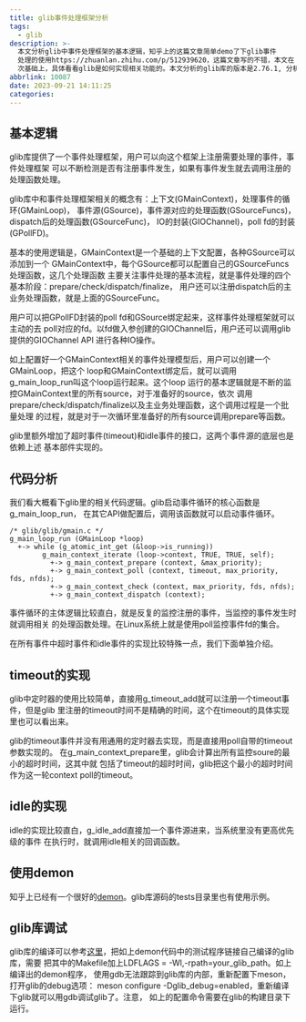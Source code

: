 ```yaml
---
title: glib事件处理框架分析
tags:
  - glib
description: >-
  本文分析glib中事件处理框架的基本逻辑，知乎上的这篇文章简单demo了下glib事件
  处理的使用https://zhuanlan.zhihu.com/p/512939620，这篇文章写的不错，本文在
  次基础上，具体看看glib是如何实现相关功能的。本文分析的glib库的版本是2.76.1, 分析基于ARM64机器，使用的系统是ubuntu20.04。
abbrlink: 10087
date: 2023-09-21 14:11:25
categories:
---
```


基本逻辑
---------

glib库提供了一个事件处理框架，用户可以向这个框架上注册需要处理的事件，事件处理框架
可以不断检测是否有注册事件发生，如果有事件发生就去调用注册的处理函数处理。

glib库中和事件处理框架相关的概念有：上下文(GMainContext)，处理事件的循环(GMainLoop)，
事件源(GSource)，事件源对应的处理函数(GSourceFuncs)，dispatch后的处理函数(GSourceFunc)，
IO的封装(GIOChannel)，poll fd的封装(GPollFD)。

基本的使用逻辑是，GMainContext是一个基础的上下文配置，各种GSource可以添加到一个
GMainContext中，每个GSource都可以配置自己的GSourceFuncs处理函数，这几个处理函数
主要关注事件处理的基本流程，就是事件处理的四个基本阶段：prepare/check/dispatch/finalize，
用户还可以注册dispatch后的主业务处理函数，就是上面的GSourceFunc。

用户可以把GPollFD封装的poll fd和GSource绑定起来，这样事件处理框架就可以主动的去
poll对应的fd。以fd做入参创建的GIOChannel后，用户还可以调用glib提供的GIOChannel API
进行各种IO操作。

如上配置好一个GMainContext相关的事件处理模型后，用户可以创建一个GMainLoop，把这个
loop和GMainContext绑定后，就可以调用g_main_loop_run叫这个loop运行起来。这个loop
运行的基本逻辑就是不断的监控GMainContext里的所有source，对于准备好的source，依次
调用prepare/check/dispatch/finalize以及主业务处理函数，这个调用过程是一个批量处理
的过程，就是对于一次循环里准备好的所有source调用prepare等函数。

glib里额外增加了超时事件(timeout)和idle事件的接口，这两个事件源的底层也是依赖上述
基本部件实现的。

代码分析
---------

我们看大概看下glib里的相关代码逻辑。glib启动事件循环的核心函数是g_main_loop_run，
在其它API做配置后，调用该函数就可以启动事件循环。
```
/* glib/glib/gmain.c */
g_main_loop_run (GMainLoop *loop)
  +-> while (g_atomic_int_get (&loop->is_running))
        g_main_context_iterate (loop->context, TRUE, TRUE, self);
          +-> g_main_context_prepare (context, &max_priority); 
          +-> g_main_context_poll (context, timeout, max_priority, fds, nfds);
          +-> g_main_context_check (context, max_priority, fds, nfds);
          +-> g_main_context_dispatch (context);
```
事件循环的主体逻辑比较直白，就是反复的监控注册的事件，当监控的事件发生时就调用相关
的处理函数处理。在Linux系统上就是使用poll监控事件fd的集合。

在所有事件中超时事件和idle事件的实现比较特殊一点，我们下面单独介绍。

timeout的实现
--------------

glib中定时器的使用比较简单，直接用g_timeout_add就可以注册一个timeout事件，但是glib
里注册的timeout时间不是精确的时间，这个在timeout的具体实现里也可以看出来。

glib的timeout事件并没有用通用的定时器去实现，而是直接用poll自带的timeout参数实现的。
在g_main_context_prepare里，glib会计算出所有监控soure的最小的超时时间，这其中就
包括了timeout的超时时间，glib把这个最小的超时时间作为这一轮context poll的timeout。

idle的实现
-----------

idle的实现比较直白，g_idle_add直接加一个事件源进来，当系统里没有更高优先级的事件
在执行时，就调用idle相关的回调函数。

使用demon
----------

知乎上已经有一个很好的[demon](https://zhuanlan.zhihu.com/p/512939620)。glib库源码的tests目录里也有使用示例。

glib库调试
-----------

glib库的编译可以参考[这里](https://wangzhou.github.io/如何使用meson构建程序/)，把如上demon代码中的测试程序链接自己编译的glib库，需要
把其中的Makefile加上LDFLAGS = -Wl,-rpath=your_glib_path。如上编译出的demon程序，
使用gdb无法跟踪到glib库的内部，重新配置下meson，打开glib的debug选项：
meson configure -Dglib_debug=enabled，重新编译下glib就可以用gdb调试glib了。注意，
如上的配置命令需要在glib的构建目录下运行。

